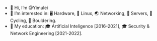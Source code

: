 - 👋 Hi, I’m @Yimulei
- 👀 I’m interested in: 🖥 Hardware, 📀 Linux, 🌏 Networking, 💽 Servers, 🚴 Cycling, 🧗 Bouldering.
- 📖 My education: 🎓 Artificial Inteligence [2016-2021], 🎓 Security & Network Engineering [2021-2022].

<!---
Yimulei/Yimulei is a ✨ special ✨ repository because its `README.md` (this file) appears on your GitHub profile.
You can click the Preview link to take a look at your changes.
--->
